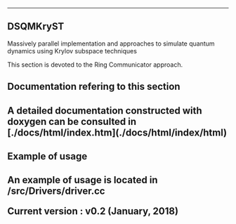 <hr>
<h2>DSQMKryST</h2>

Massively parallel implementation and approaches to simulate quantum dynamics using Krylov subspace techniques

This section is devoted to the Ring Communicator approach.

<h2>Documentation refering to this section<h2>
A detailed documentation constructed with doxygen can be consulted in [./docs/html/index.htm](./docs/html/index/html)

<h2>Example of usage<h2>
An example of usage is located in /src/Drivers/driver.cc

Current version    : v0.2 (January, 2018)
